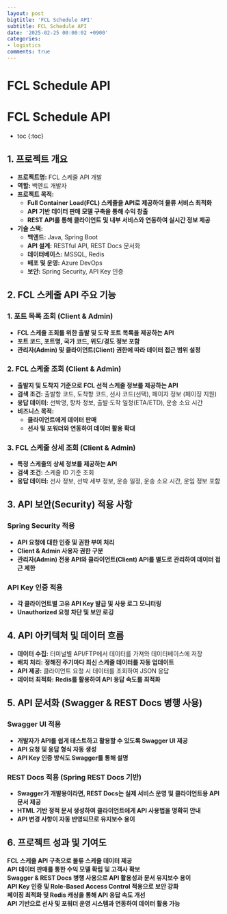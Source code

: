 ```yaml
---
layout: post
bigtitle: 'FCL Schedule API'
subtitle: FCL Schedule API
date: '2025-02-25 00:00:02 +0900'
categories:
- logistics
comments: true
---
```


# FCL Schedule API

# FCL Schedule API
* toc
{:toc}


## **1. 프로젝트 개요**
+ **프로젝트명:** FCL 스케줄 API 개발
+ **역할:** 백엔드 개발자
+ **프로젝트 목적:**
  + **Full Container Load(FCL) 스케줄을 API로 제공하여 물류 서비스 최적화**
  + **API 기반 데이터 판매 모델 구축을 통해 수익 창출**
  + **REST API를 통해 클라이언트 및 내부 서비스와 연동하여 실시간 정보 제공**
+ **기술 스택:**
  + **백엔드:** Java, Spring Boot
  + **API 설계:** RESTful API, REST Docs 문서화
  + **데이터베이스:** MSSQL, Redis
  + **배포 및 운영:** Azure DevOps
  + **보안:**  Spring Security, API Key 인증 

## 2. FCL 스케줄 API 주요 기능

### 1. 포트 목록 조회 (Client & Admin)
- **FCL 스케줄 조회를 위한 출발 및 도착 포트 목록을 제공하는 API**
- **포트 코드, 포트명, 국가 코드, 위도/경도 정보 포함**
- **관리자(Admin) 및 클라이언트(Client) 권한에 따라 데이터 접근 범위 설정**

### 2. FCL 스케줄 조회 (Client & Admin)
- **출발지 및 도착지 기준으로 FCL 선적 스케줄 정보를 제공하는 API**
- **검색 조건:** 출발항 코드, 도착항 코드, 선사 코드(선택), 페이지 정보 (페이징 지원)
- **응답 데이터:** 선박명, 항차 정보, 출발·도착 일정(ETA/ETD), 운송 소요 시간
- **비즈니스 목적:**
  + **클라이언트에게 데이터 판매**
  + **선사 및 포워더와 연동하여 데이터 활용 확대**

### 3. FCL 스케줄 상세 조회 (Client & Admin)
- **특정 스케줄의 상세 정보를 제공하는 API**
- **검색 조건:** 스케줄 ID 기준 조회
- **응답 데이터:** 선사 정보, 선박 세부 정보, 운송 일정, 운송 소요 시간, 운임 정보 포함


## 3. API 보안(Security) 적용 사항

### Spring Security 적용
- **API 요청에 대한 인증 및 권한 부여 처리**
- **Client & Admin 사용자 권한 구분**
- **관리자(Admin) 전용 API와 클라이언트(Client) API를 별도로 관리하여 데이터 접근 제한**  

### API Key 인증 적용
- **각 클라이언트별 고유 API Key 발급 및 사용 로그 모니터링**
- **Unauthorized 요청 차단 및 보안 로깅**  

## 4. API 아키텍처 및 데이터 흐름
- **데이터 수집:** 터미널별 API/FTP에서 데이터를 가져와 데이터베이스에 저장
- **배치 처리:** **정해진 주기마다 최신 스케줄 데이터를 자동 업데이트**
- **API 제공:** 클라이언트 요청 시 데이터를 조회하여 JSON 응답
- **데이터 최적화:** **Redis를 활용하여 API 응답 속도를 최적화**  

## 5. API 문서화 (Swagger & REST Docs 병행 사용)
### Swagger UI 적용
- **개발자가 API를 쉽게 테스트하고 활용할 수 있도록 Swagger UI 제공**
- **API 요청 및 응답 형식 자동 생성**
- **API Key 인증 방식도 Swagger를 통해 설명**

### REST Docs 적용 (Spring REST Docs 기반)
- **Swagger가 개발용이라면, REST Docs는 실제 서비스 운영 및 클라이언트용 API 문서 제공**
- **HTML 기반 정적 문서 생성하여 클라이언트에게 API 사용법을 명확히 안내**
- **API 변경 사항이 자동 반영되므로 유지보수 용이**

## 6. 프로젝트 성과 및 기여도
**FCL 스케줄 API 구축으로 물류 스케줄 데이터 제공**  
**API 데이터 판매를 통한 수익 모델 확립 및 고객사 확보**  
**Swagger & REST Docs 병행 사용으로 API 활용성과 문서 유지보수 용이**  
**API Key 인증 및 Role-Based Access Control 적용으로 보안 강화**  
**페이징 최적화 및 Redis 캐싱을 통해 API 응답 속도 개선**  
**API 기반으로 선사 및 포워더 운영 시스템과 연동하여 데이터 활용 가능**  
